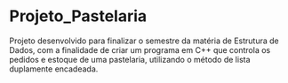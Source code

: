 # Projeto_Pastelaria
Projeto desenvolvido para finalizar o semestre da matéria de Estrutura de Dados, com a finalidade de criar um programa em C++ que controla os pedidos e estoque de uma pastelaria, utilizando o método de lista duplamente encadeada. 
